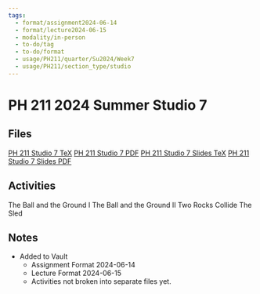 ```yaml
---
tags:
  - format/assignment2024-06-14
  - format/lecture2024-06-15
  - modality/in-person
  - to-do/tag
  - to-do/format
  - usage/PH211/quarter/Su2024/Week7
  - usage/PH211/section_type/studio
---
```

# PH 211 2024 Summer Studio 7
## Files
[PH 211 Studio 7 TeX](PH_211_Studio_7.tex)
[PH 211 Studio 7 PDF](PH_211_Studio_7.pdf)
[PH 211 Studio 7 Slides TeX](PH_211_Studio_7_Slides.tex)
[PH 211 Studio 7 Slides PDF](PH_211_Studio_7_Slides.pdf)
## Activities
The Ball and the Ground I
The Ball and the Ground II
Two Rocks Collide
The Sled
## Notes
* Added to Vault
	* Assignment Format 2024-06-14
	* Lecture Format 2024-06-15
	* Activities not broken into separate files yet.